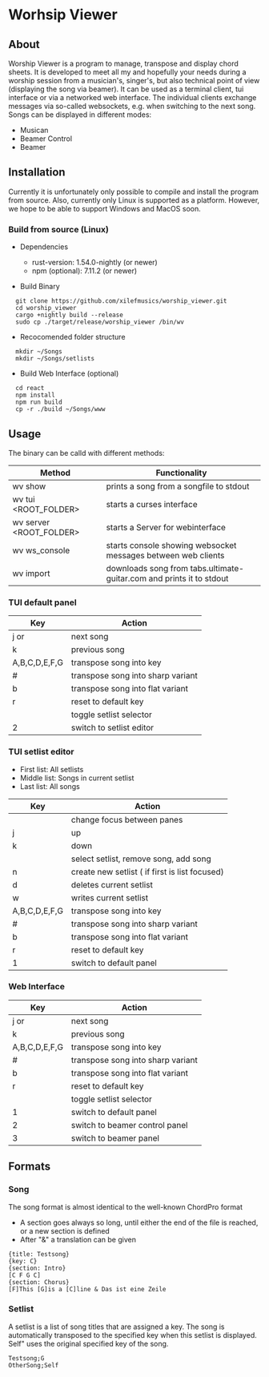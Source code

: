 # Worhsip Viewer

## About

Worship Viewer is a program to manage, transpose and display chord sheets.
It is developed to meet all my and hopefully your needs during a worship session from a musician's, singer's, but also technical point of view (displaying the song via beamer).
It can be used as a terminal client, tui interface or via a networked web interface.
The individual clients exchange messages via so-called websockets, e.g. when switching to the next song.
Songs can be displayed in different modes:

- Musican
- Beamer Control
- Beamer

## Installation

Currently it is unfortunately only possible to compile and install the program from source.
Also, currently only Linux is supported as a platform. However, we hope to be able to support Windows and MacOS soon.

### Build from source (Linux)

- Dependencies

  - rust-version: 1.54.0-nightly (or newer)
  - npm (optional): 7.11.2 (or newer)

- Build Binary

```
  git clone https://github.com/xilefmusics/worship_viewer.git
  cd worship_viewer
  cargo +nightly build --release
  sudo cp ./target/release/worship_viewer /bin/wv
```

- Recocomended folder structure

```
  mkdir ~/Songs
  mkdir ~/Songs/setlists
```

- Build Web Interface (optional)

```
  cd react
  npm install
  npm run build
  cp -r ./build ~/Songs/www
```

## Usage

The binary can be calld with different methods:

| Method                  | Functionality                                                        |
| ----------------------- | -------------------------------------------------------------------- |
| wv show <FILENAME>      | prints a song from a songfile to stdout                              |
| wv tui <ROOT_FOLDER>    | starts a curses interface                                            |
| wv server <ROOT_FOLDER> | starts a Server for webinterface                                     |
| wv ws_console           | starts console showing websocket messages between web clients        |
| wv import <URL>         | downloads song from tabs.ultimate-guitar.com and prints it to stdout |

### TUI default panel

| Key           | Action                            |
| ------------- | --------------------------------- |
| j or <space>  | next song                         |
| k             | previous song                     |
| A,B,C,D,E,F,G | transpose song into key           |
| #             | transpose song into sharp variant |
| b             | transpose song into flat variant  |
| r             | reset to default key              |
| <tab>         | toggle setlist selector           |
| 2             | switch to setlist editor          |

### TUI setlist editor

- First list: All setlists
- Middle list: Songs in current setlist
- Last list: All songs

| Key           | Action                                         |
| ------------- | ---------------------------------------------- |
| <tab>         | change focus between panes                     |
| j             | up                                             |
| k             | down                                           |
| <space>       | select setlist, remove song, add song          |
| n             | create new setlist ( if first is list focused) |
| d             | deletes current setlist                        |
| w             | writes current setlist                         |
| A,B,C,D,E,F,G | transpose song into key                        |
| #             | transpose song into sharp variant              |
| b             | transpose song into flat variant               |
| r             | reset to default key                           |
| 1             | switch to default panel                        |

### Web Interface

| Key           | Action                            |
| ------------- | --------------------------------- |
| j or <space>  | next song                         |
| k             | previous song                     |
| A,B,C,D,E,F,G | transpose song into key           |
| #             | transpose song into sharp variant |
| b             | transpose song into flat variant  |
| r             | reset to default key              |
| <tab>         | toggle setlist selector           |
| 1             | switch to default panel           |
| 2             | switch to beamer control panel    |
| 3             | switch to beamer panel            |

## Formats

### Song

The song format is almost identical to the well-known ChordPro format

- A section goes always so long, until either the end of the file is reached, or a new section is defined
- After "&" a translation can be given

```
{title: Testsong}
{key: C}
{section: Intro}
[C F G C]
{section: Chorus}
[F]This [G]is a [C]line & Das ist eine Zeile
```

### Setlist

A setlist is a list of song titles that are assigned a key.
The song is automatically transposed to the specified key when this setlist is displayed.
Self" uses the original specified key of the song.

```
Testsong;G
OtherSong;Self
```
